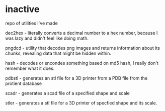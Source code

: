 # inactive
repo of utilities I've made

dec2hex - literally converts a decimal number to a hex number, because I was lazy and didn't feel like doing math.

pngdcd - utility that decodes png images and returns information about its chunks, revealing data that might be hidden within.

hash - decodes or encondes something based on md5 hash, I really don't remember what it does.

pdbstl - generates an stl file for a 3D printer from a PDB file from the protient database

scadr - generates a scad file of a specified shape and scale

stler - generates a stl file for a 3D printer of specfied shape and its scale.
